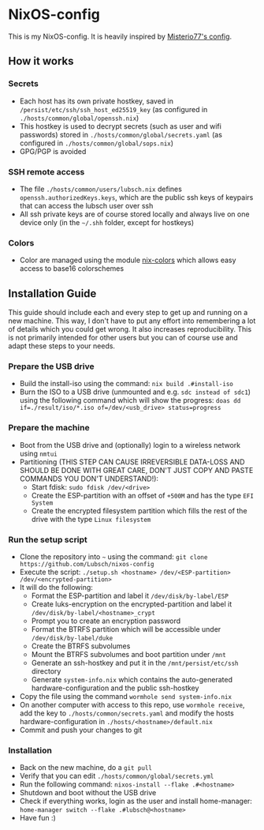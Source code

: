 # NixOS-config

This is my NixOS-config. It is heavily inspired by [Misterio77's config](https://git.sr.ht/~misterio/nix-config).

## How it works

### Secrets
- Each host has its own private hostkey, saved in `/persist/etc/ssh/ssh_host_ed25519_key` (as configured in `./hosts/common/global/openssh.nix`)
- This hostkey is used to decrypt secrets (such as user and wifi passwords) stored in `./hosts/common/global/secrets.yaml` (as configured in `./hosts/common/global/sops.nix`)
- GPG/PGP is avoided

### SSH remote access
- The file `./hosts/common/users/lubsch.nix` defines `openssh.authorizedKeys.keys`, which are the public ssh keys of keypairs that can access the lubsch user over ssh
- All ssh private keys are of course stored locally and always live on one device only (in the `~/.shh` folder, except for hostkeys)

### Colors
- Color are managed using the module [nix-colors](https://github.com/Misterio77/nix-color) which allows easy access to base16 colorschemes

## Installation Guide

This guide should include each and every step to get up and running on a new machine. This way, I don't have to put any effort into remembering a lot of details which you could get wrong. It also increases reproducibility. This is not primarily intended for other users but you can of course use and adapt these steps to your needs.

### Prepare the USB drive
- Build the install-iso using the command:
    ```nix build .#install-iso```
- Burn the ISO to a USB drive (unmounted and e.g. `sdc instead of sdc1`) using the following command which will show the progress:
    ```doas dd if=./result/iso/*.iso of=/dev/<usb_drive> status=progress```

### Prepare the machine
-  Boot from the USB drive and (optionally) login to a wireless network using `nmtui`
-  Partitioning (THIS STEP CAN CAUSE IRREVERSIBLE DATA-LOSS AND SHOULD BE DONE WITH GREAT CARE, DON'T JUST COPY AND PASTE COMMANDS YOU DON'T UNDERSTAND!):
    - Start fdisk: `sudo fdisk /dev/<drive>`
    - Create the ESP-partition with an offset of `+500M` and has the type `EFI System`
    - Create the encrypted filesystem partition which fills the rest of the drive with the type `Linux filesystem`

### Run the setup script
- Clone the repository into `~` using the command:
    ```git clone https://github.com/Lubsch/nixos-config```
- Execute the script:
    ```./setup.sh <hostname> /dev/<ESP-partition> /dev/<encrypted-partition>```
- It will do the following:
    - Format the ESP-partition and label it `/dev/disk/by-label/ESP`
    - Create luks-encryption on the encrypted-partition and label it `/dev/disk/by-label/<hostname>_crypt`
    - Prompt you to create an encryption password
    - Format the BTRFS partition which will be accessible under `/dev/disk/by-label/duke`
    - Create the BTRFS subvolumes
    - Mount the BTRFS subvolumes and boot partition under `/mnt`
    - Generate an ssh-hostkey and put it in the `/mnt/persist/etc/ssh` directory
    - Generate `system-info.nix` which contains the auto-generated hardware-configuration and the public ssh-hostkey
- Copy the file using the command `wormhole send system-info.nix`
- On another computer with access to this repo, use `wormhole receive`, add the key to `./hosts/common/secrets.yaml` and modify the hosts hardware-configuration in `./hosts/<hostname>/default.nix`
- Commit and push your changes to git

### Installation
- Back on the new machine, do a `git pull`
- Verify that you can edit `./hosts/common/global/secrets.yml`
- Run the following command:
    ```nixos-install --flake .#<hostname>```
- Shutdown and boot without the USB drive
- Check if everything works, login as the user and install home-manager:
    ```home-manager switch --flake .#lubsch@<hostname>```
- Have fun :)
